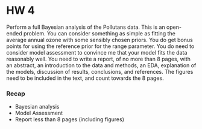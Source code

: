 # HW 4

Perform a full Bayesian analysis of the Pollutans data. This is an open-ended
problem. You can consider something as simple as fitting the average annual
ozone with some sensibly chosen priors. You do get bonus points for using the
reference prior for the range parameter. You do need to consider model
assessment to convince me that your model fits the data reasonably well. You
need to write a report, of no more than 8 pages, with an abstract, an
introduction to the data and methods, an EDA, explanation of the models,
discussion of results, conclusions, and references. The figures need to be
included in the text, and count towards the 8 pages.


### Recap

- Bayesian analysis
- Model Assessment
- Report less than 8 pages (including figures)
